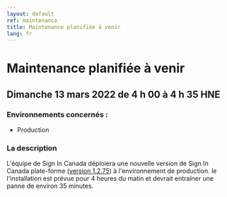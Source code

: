 ```yaml
---
layout: default
ref: maintenance
title: Maintenance planifiée à venir
lang: fr
---
```

# Maintenance planifiée à venir
## Dimanche 13 mars 2022 de 4 h 00 à 4 h 35 HNE

### Environnements concernés :

* Production

### La description

L'équipe de Sign In Canada déploiera une nouvelle version de Sign In Canada
plate-forme ([version 1.2.75](https://github.com/sign-in-canada/Acceptance-Platform/releases/tag/v1.2.75)) à l'environnement de production. le l'installation
est prévue pour 4 heures du matin et devrait entraîner une panne de environ 35
minutes.
